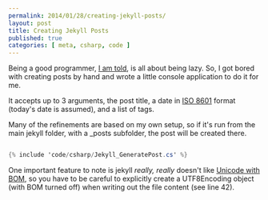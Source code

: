 ```yaml
---
permalink: 2014/01/28/creating-jekyll-posts/
layout: post
title: Creating Jekyll Posts
published: true
categories: [ meta, csharp, code ]
---
```


Being a good programmer, [I am told](http://c2.com/cgi/wiki?LazinessImpatienceHubris), 
is all about being lazy. So, I got bored with creating posts by hand and 
wrote a little console application to do it for me. 

It accepts up to 3 arguments, the post title, a date in [ISO 8601](en.wikipedia.org/wiki/ISO_8601) 
format (today's date is assumed), and a list of tags.

Many of the refinements are based on my own setup, so if it's run from the 
main jekyll folder, with a _posts subfolder, the post will be created there.

```csharp

{% include 'code/csharp/Jekyll_GeneratePost.cs' %}

```

One important feature to note is jekyll *really, really* doesn't like [Unicode with BOM](en.wikipedia.org/wiki/Byte_order_mark), so 
you have to be careful to explicitly create a UTF8Encoding object (with BOM turned off) 
when writing out the file content (see line 42).

